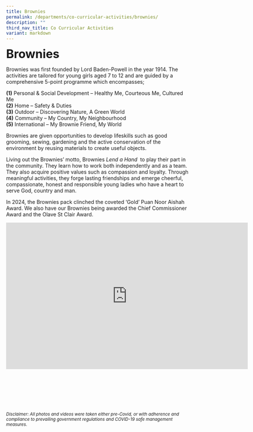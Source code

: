 ```yaml
---
title: Brownies
permalink: /departments/co-curricular-activities/brownies/
description: ""
third_nav_title: Co Curricular Activities
variant: markdown
---
```

<b><font size="6">Brownies</font></b>

Brownies was first founded by Lord Baden-Powell in the year 1914. The activities are tailored for young girls aged 7 to 12 and are guided by a comprehensive 5-point programme which encompasses;<br>

<b>(1)</b> Personal &amp; Social Development – Healthy Me, Courteous Me, Cultured Me <br>
<b>(2)</b> Home – Safety &amp; Duties<br>
<b>(3)</b> Outdoor – Discovering Nature, A Green World<br>
<b>(4)</b> Community – My Country, My Neighbourhood <br>
<b>(5)</b> International – My Brownie Friend, My World <br>

Brownies are given opportunities to develop lifeskills such as good grooming, sewing, gardening and the active conservation of the environment by reusing materials to create useful objects.&nbsp;

Living out the Brownies’ motto, Brownies <i>Lend a Hand</i> &nbsp;to play their part in the community. They learn how to work both independently and as a team. They also acquire positive values such as compassion and loyalty. Through meaningful activities, they forge lasting friendships and emerge cheerful, compassionate, honest and responsible young ladies who have a heart to serve God, country and man.

In 2024, the Brownies pack clinched the coveted ‘Gold’ Puan Noor Aishah Award. We also have our Brownies being awarded the Chief Commissioner Award and the Olave St Clair Award.

<center>

<iframe allowfullscreen="true" height="400" width="660" frameborder="0" src="https://docs.google.com/presentation/d/e/2PACX-1vT6AVdK0BpVkru0uY5Oqf5gC5BS-8aa4bCN7bd1471AwqkyUMqTnr8LZ64sDHsqaDitAg8C9M35rzum/embed?start=true&amp;loop=true&amp;delayms=3000"></iframe>
	
</center>

<br><br><br><br><br><br>
<sup>_Disclaimer: All photos and videos were taken either pre-Covid, or with adherence and compliance to prevailing government regulations and COVID-19 safe management measures._</sup>